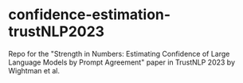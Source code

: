 # confidence-estimation-trustNLP2023
Repo for the "Strength in Numbers: Estimating Confidence of Large Language Models by Prompt Agreement" paper in TrustNLP 2023 by Wightman et al.
